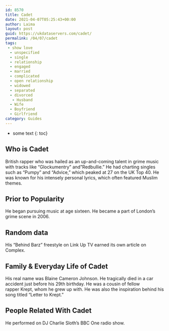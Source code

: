 ```yaml
---
id: 8570
title: Cadet
date: 2021-04-07T05:25:43+00:00
author: Laima
layout: post
guid: https://ukdataservers.com/cadet/
permalink: /04/07/cadet
tags:
 - show love
  - unspecified
  - single
  - relationship
  - engaged
  - married
  - complicated
  - open relationship
  - widowed
  - separated
  - divorced
   - Husband
  - Wife
  - Boyfriend
  - Girlfriend
category: Guides
---
```


* some text
{: toc}


## Who is Cadet
                  
                  
                  
British rapper who was hailed as an up-and-coming talent in grime music with tracks like &#8220;Glockumentry&#8221; and&#8221;Redbullie.&#8221; He had charting singles such as &#8220;Pumpy&#8221; and &#8220;Advice,&#8221; which peaked at 27 on the UK Top 40. He was known for his intensely personal lyrics, which often featured Muslim themes.
                  
              
            
              
            
                
                
                
## Prior to Popularity
                  
                  
                  
He began pursuing music at age sixteen. He became a part of London&#8217;s grime scene in 2006.
                  
              
            
              
            
                
                
                
## Random data
                  
                  
                  
His &#8220;Behind Barz&#8221; freestyle on Link Up TV earned its own article on Complex.
                  
              
            
              
            
                
                
                
## Family & Everyday Life of Cadet
                  
                  
                  
His real name was Blaine Cameron Johnson. He tragically died in a car accident just before his 29th birthday. He was a cousin of fellow rapper Krept, whom he grew up with. He was also the inspiration behind his song titled &#8220;Letter to Krept.&#8221;
                  
              
            
              
            
                
                
                
## People Related With Cadet
                  
                  
                  
He performed on DJ Charlie Sloth&#8217;s BBC One radio show.
                  
              
            
              
            
                
              
            
              
              
            
            
              
            
          
          
          